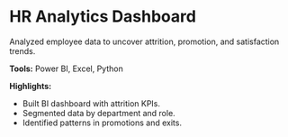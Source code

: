 # HR Analytics Dashboard

Analyzed employee data to uncover attrition, promotion, and satisfaction trends.

**Tools:** Power BI, Excel, Python

**Highlights:**
- Built BI dashboard with attrition KPIs.
- Segmented data by department and role.
- Identified patterns in promotions and exits.